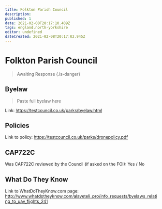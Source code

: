 ```yaml
---
title: Folkton Parish Council
description:
published: 1
date: 2021-02-08T20:17:10.409Z
tags: england,north-yorkshire
editor: undefined
dateCreated: 2021-02-08T20:17:02.945Z
---
```


# Folkton Parish Council
>  Awaiting Response
> {.is-danger}

## Byelaw
> Paste full byelaw here

Link:
https://testcouncil.co.uk/parks/byelaw.html

## Policies
Link to policy:
https://testcouncil.co.uk/parks/dronepolicy.pdf

## CAP722C

Was CAP722C reviewed by the Council (if asked on the FOI): Yes / No

## What Do They Know

Link to WhatDoTheyKnow.com page:
http://www.whatdotheyknow.com/alaveteli_pro/info_requests/byelaws_relating_to_uav_flights_241

